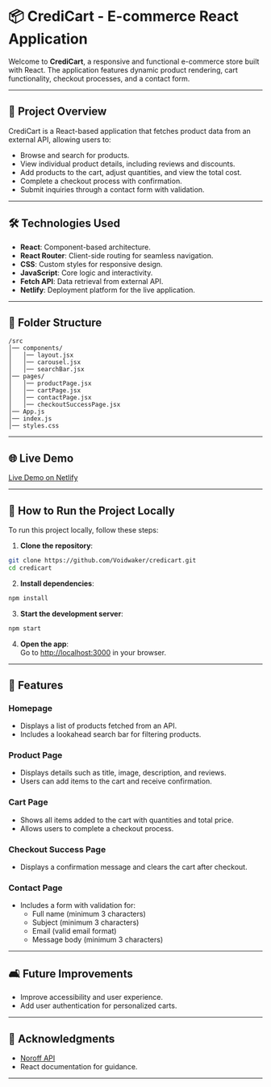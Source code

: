 # 📦 CrediCart - E-commerce React Application

Welcome to **CrediCart**, a responsive and functional e-commerce store built with React. The application features dynamic product rendering, cart functionality, checkout processes, and a contact form.

---

## 🚀 **Project Overview**

CrediCart is a React-based application that fetches product data from an external API, allowing users to:  
- Browse and search for products.  
- View individual product details, including reviews and discounts.  
- Add products to the cart, adjust quantities, and view the total cost.  
- Complete a checkout process with confirmation.  
- Submit inquiries through a contact form with validation.

---

## 🛠️ **Technologies Used**

- **React**: Component-based architecture.  
- **React Router**: Client-side routing for seamless navigation.  
- **CSS**: Custom styles for responsive design.  
- **JavaScript**: Core logic and interactivity.  
- **Fetch API**: Data retrieval from external API.  
- **Netlify**: Deployment platform for the live application.

---

## 📂 **Folder Structure**

```
/src  
│── components/  
│   │── layout.jsx  
│   │── carousel.jsx  
│   │── searchBar.jsx  
│── pages/  
│   │── productPage.jsx  
│   │── cartPage.jsx  
│   │── contactPage.jsx  
│   │── checkoutSuccessPage.jsx  
│── App.js  
│── index.js  
│── styles.css  
```

---

## 🌐 **Live Demo**

[Live Demo on Netlify](https://credicart.netlify.app)

---

## 🧐 **How to Run the Project Locally**

To run this project locally, follow these steps:

1. **Clone the repository**:  
```bash
git clone https://github.com/Voidwaker/credicart.git
cd credicart  
```

2. **Install dependencies**:  
```bash
npm install  
```

3. **Start the development server**:  
```bash
npm start  
```

4. **Open the app**:  
Go to [http://localhost:3000](http://localhost:3000) in your browser.

---

## 💼 **Features**

### Homepage  
- Displays a list of products fetched from an API.  
- Includes a lookahead search bar for filtering products.  

### Product Page  
- Displays details such as title, image, description, and reviews.  
- Users can add items to the cart and receive confirmation.

### Cart Page  
- Shows all items added to the cart with quantities and total price.  
- Allows users to complete a checkout process.

### Checkout Success Page  
- Displays a confirmation message and clears the cart after checkout.

### Contact Page  
- Includes a form with validation for:  
  - Full name (minimum 3 characters)  
  - Subject (minimum 3 characters)  
  - Email (valid email format)  
  - Message body (minimum 3 characters)  

---

## 🛋️ **Future Improvements**

- Improve accessibility and user experience.  
- Add user authentication for personalized carts. 

---

## 🙌 **Acknowledgments**

- [Noroff API](https://v2.api.noroff.dev/online-shop)  
- React documentation for guidance.

---
